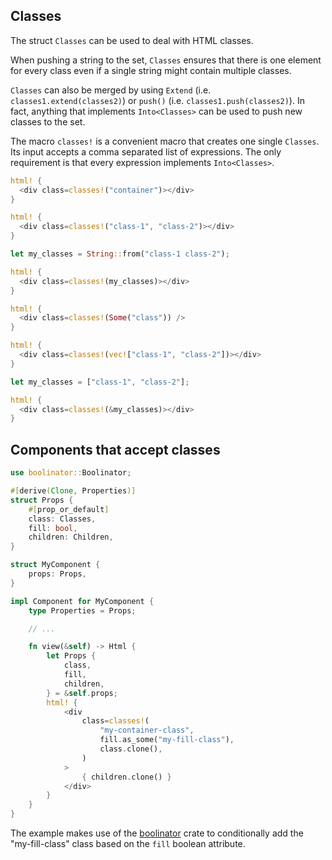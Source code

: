 ## Classes

The struct `Classes` can be used to deal with HTML classes.

When pushing a string to the set, `Classes` ensures that there is one element
for every class even if a single string might contain multiple classes.

`Classes` can also be merged by using `Extend` (i.e.
`classes1.extend(classes2)`) or `push()` (i.e. `classes1.push(classes2)`). In
fact, anything that implements `Into<Classes>` can be used to push new classes
to the set.

The macro `classes!` is a convenient macro that creates one single `Classes`.
Its input accepts a comma separated list of expressions. The only requirement
is that every expression implements `Into<Classes>`.

<!--DOCUSAURUS_CODE_TABS-->
<!--Literal-->

```rust
html! {
  <div class=classes!("container")></div>
}
```

<!--Multiple-->

```rust
html! {
  <div class=classes!("class-1", "class-2")></div>
}
```

<!--String-->

```rust
let my_classes = String::from("class-1 class-2");

html! {
  <div class=classes!(my_classes)></div>
}
```

<!--Optional-->

```rust
html! {
  <div class=classes!(Some("class")) />
}
```

<!--Vector-->

```rust
html! {
  <div class=classes!(vec!["class-1", "class-2"])></div>
}
```

<!--Array-->

```rust
let my_classes = ["class-1", "class-2"];

html! {
  <div class=classes!(&my_classes)></div>
}
```

<!--END_DOCUSAURUS_CODE_TABS-->

## Components that accept classes

```rust
use boolinator::Boolinator;

#[derive(Clone, Properties)]
struct Props {
    #[prop_or_default]
    class: Classes,
    fill: bool,
    children: Children,
}

struct MyComponent {
    props: Props,
}

impl Component for MyComponent {
    type Properties = Props;

    // ...

    fn view(&self) -> Html {
        let Props {
            class,
            fill,
            children,
        } = &self.props;
        html! {
            <div
                class=classes!(
                    "my-container-class",
                    fill.as_some("my-fill-class"),
                    class.clone(),
                )
            >
                { children.clone() }
            </div>
        }
    }
}
```

The example makes use of the [boolinator](https://crates.io/crates/boolinator)
crate to conditionally add the "my-fill-class" class based on the `fill`
boolean attribute.
